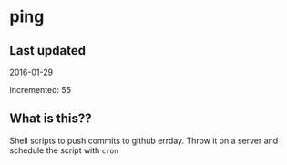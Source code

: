 # ping

## Last updated
2016-01-29

Incremented: 55

## What is this?? 
Shell scripts to push commits to github errday. Throw it on a server and schedule the script with `cron`
